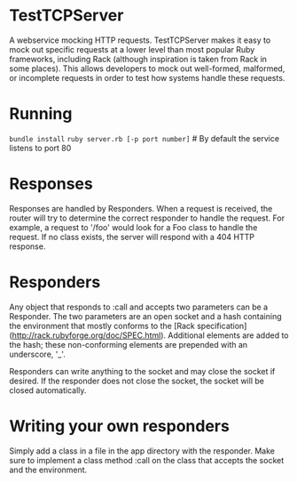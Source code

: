 # TestTCPServer 
A webservice mocking HTTP requests.  TestTCPServer makes it easy to mock out specific requests at a lower level than most popular Ruby frameworks, including Rack (although inspiration is taken from Rack in some places).  This allows developers to mock out well-formed, malformed, or incomplete requests in order to test how systems handle these requests.

# Running
`bundle install`
`ruby server.rb [-p port number]` # By default the service listens to port 80 

# Responses
Responses are handled by Responders.  When a request is received, the router will try to determine the correct responder to handle the request.  For example, a request to '/foo' would look for a Foo class to handle the request.  If no class exists, the server will respond with a 404 HTTP response.

# Responders
Any object that responds to :call and accepts two parameters can be a Responder. The two parameters are an open socket and a hash containing the environment that mostly conforms to the [Rack specification] (http://rack.rubyforge.org/doc/SPEC.html).  Additional elements are added to the hash; these non-conforming elements are prepended with an underscore, '_'.

Responders can write anything to the socket and may close the socket if desired.  If the responder does not close the socket, the socket will be closed automatically.

# Writing your own responders
Simply add a class in a file in the app directory with the responder.  Make sure to implement a class method :call on the class that accepts the socket and the environment.

